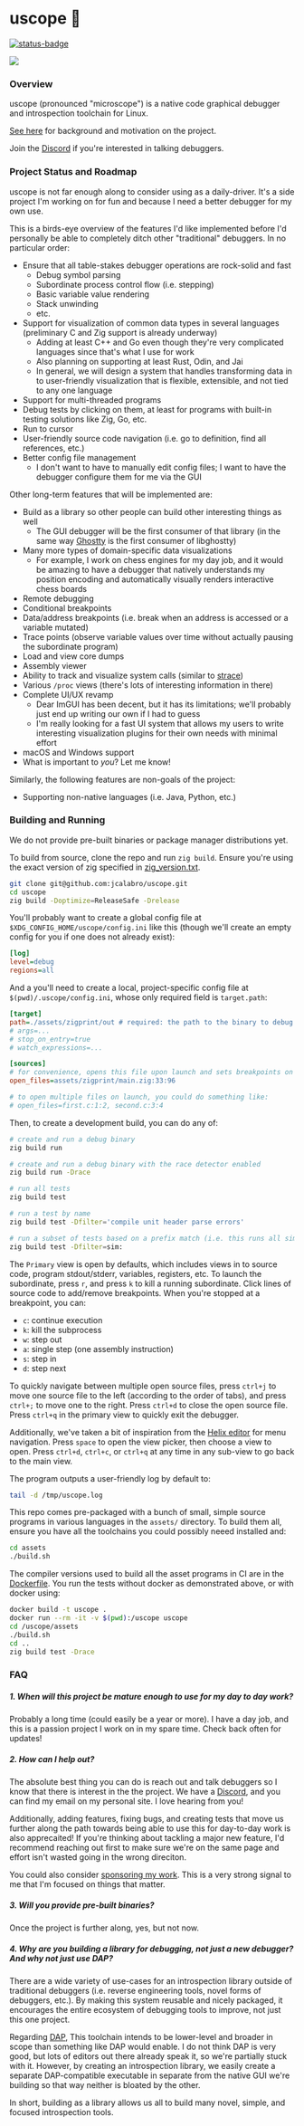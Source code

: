 # uscope 🔬

[![status-badge](https://ci.uscope.dev/api/badges/1/status.svg)](https://ci.uscope.dev/repos/1)

<img src="https://github.com/user-attachments/assets/8ad10ca9-42d1-4afe-8397-74b8a92a69f5" />

### Overview

uscope (pronounced "microscope") is a native code graphical debugger and introspection toolchain for Linux.

[See here](https://calabro.io/uscope) for background and motivation on the project.

Join the [Discord](https://discord.gg/bPWC6PZPhR) if you're interested in talking debuggers.

### Project Status and Roadmap

uscope is not far enough along to consider using as a daily-driver. It's a side project I'm working on for fun and because I need a better debugger for my own use.

This is a birds-eye overview of the features I'd like implemented before I'd personally be able to completely ditch other "traditional" debuggers. In no particular order:

- Ensure that all table-stakes debugger operations are rock-solid and fast
  - Debug symbol parsing
  - Subordinate process control flow (i.e. stepping)
  - Basic variable value rendering
  - Stack unwinding
  - etc.
- Support for visualization of common data types in several languages (preliminary C and Zig support is already underway)
  - Adding at least C++ and Go even though they're very complicated languages since that's what I use for work
  - Also planning on supporting at least Rust, Odin, and Jai
  - In general, we will design a system that handles transforming data in to user-friendly visualization that is flexible, extensible, and not tied to any one language
- Support for multi-threaded programs
- Debug tests by clicking on them, at least for programs with built-in testing solutions like Zig, Go, etc.
- Run to cursor
- User-friendly source code navigation (i.e. go to definition, find all references, etc.)
- Better config file management
  - I don't want to have to manually edit config files; I want to have the debugger configure them for me via the GUI

Other long-term features that will be implemented are:

- Build as a library so other people can build other interesting things as well
  - The GUI debugger will be the first consumer of that library (in the same way [Ghostty](https://github.com/mitchellh/ghostty) is the first consumer of libghostty)
- Many more types of domain-specific data visualizations
  - For example, I work on chess engines for my day job, and it would be amazing to have a debugger that natively understands my position encoding and automatically visually renders interactive chess boards
- Remote debugging
- Conditional breakpoints
- Data/address breakpoints (i.e. break when an address is accessed or a variable mutated)
- Trace points (observe variable values over time without actually pausing the subordinate program)
- Load and view core dumps
- Assembly viewer
- Ability to track and visualize system calls (similar to [strace](https://man7.org/linux/man-pages/man1/strace.1.html))
- Various `/proc` views (there's lots of interesting information in there)
- Complete UI/UX revamp
  - Dear ImGUI has been decent, but it has its limitations; we'll probably just end up writing our own if I had to guess
  - I'm really looking for a fast UI system that allows my users to write interesting visualization plugins for their own needs with minimal effort
- macOS and Windows support
- What is important to _you_? Let me know!

Similarly, the following features are non-goals of the project:

- Supporting non-native languages (i.e. Java, Python, etc.)

### Building and Running

We do not provide pre-built binaries or package manager distributions yet.

To build from source, clone the repo and run `zig build`. Ensure you're using the exact version of zig specified in [zig_version.txt](https://github.com/jcalabro/uscope/blob/main/zig_version.txt).

```bash
git clone git@github.com:jcalabro/uscope.git
cd uscope
zig build -Doptimize=ReleaseSafe -Drelease
```

You'll probably want to create a global config file at `$XDG_CONFIG_HOME/uscope/config.ini` like this (though we'll create an empty config for you if one does not already exist):

```ini
[log]
level=debug
regions=all
```

And a you'll need to create a local, project-specific config file at `$(pwd)/.uscope/config.ini`, whose only required field is `target.path`:

```ini
[target]
path=./assets/zigprint/out # required: the path to the binary to debug
# args=...
# stop_on_entry=true
# watch_expressions=...

[sources]
# for convenience, opens this file upon launch and sets breakpoints on lines 33 and 96
open_files=assets/zigprint/main.zig:33:96

# to open multiple files on launch, you could do something like:
# open_files=first.c:1:2, second.c:3:4
```

Then, to create a development build, you can do any of:

```bash
# create and run a debug binary
zig build run

# create and run a debug binary with the race detector enabled
zig build run -Drace

# run all tests
zig build test

# run a test by name
zig build test -Dfilter='compile unit header parse errors'

# run a subset of tests based on a prefix match (i.e. this runs all simulator tests)
zig build test -Dfilter=sim:
```

The `Primary` view is open by defaults, which includes views in to source code, program stdout/stderr, variables, registers, etc. To launch the subordinate, press `r`, and press `k` to kill a running subordinate. Click lines of source code to add/remove breakpoints. When you're stopped at a breakpoint, you can:

- `c`: continue execution
- `k`: kill the subprocess
- `w`: step out
- `a`: single step (one assembly instruction)
- `s`: step in
- `d`: step next

To quickly navigate between multiple open source files, press `ctrl+j` to move one source file to the left (according to the order of tabs), and press `ctrl+;` to move one to the right. Press `ctrl+d` to close the open source file. Press `ctrl+q` in the primary view to quickly exit the debugger.

Additionally, we've taken a bit of inspiration from the [Helix editor](https://helix-editor.com/) for menu navigation. Press `space` to open the view picker, then choose a view to open. Press `ctrl+d`, `ctrl+c`, or `ctrl+q` at any time in any sub-view to go back to the main view.

The program outputs a user-friendly log by default to:

```bash
tail -d /tmp/uscope.log
```

This repo comes pre-packaged with a bunch of small, simple source programs in various languages in the `assets/` directory. To build them all, ensure you have all the toolchains you could possibly neeed installed and:

```bash
cd assets
./build.sh
```

The compiler versions used to build all the asset programs in CI are in the [Dockerfile](https://github.com/jcalabro/uscope/blob/main/Dockerfile). You run the tests without docker as demonstrated above, or with docker using:

```bash
docker build -t uscope .
docker run --rm -it -v $(pwd):/uscope uscope
cd /uscope/assets
./build.sh
cd ..
zig build test -Drace
```

### FAQ

##### 1. When will this project be mature enough to use for my day to day work?

Probably a long time (could easily be a year or more). I have a day job, and this is a passion project I work on in my spare time. Check back often for updates!

##### 2. How can I help out?

The absolute best thing you can do is reach out and talk debuggers so I know that there is interest in the the project. We have a [Discord](https://discord.gg/bPWC6PZPhR), and you can find my email on my personal site. I love hearing from you!

Additionally, adding features, fixing bugs, and creating tests that move us further along the path towards being able to use this for day-to-day work is also apprecaited! If you're thinking about tackling a major new feature, I'd recommend reaching out first to make sure we're on the same page and effort isn't wasted going in the wrong direciton.

You could also consider [sponsoring my work](https://github.com/sponsors/jcalabro). This is a very strong signal to me that I'm focused on things that matter.

##### 3. Will you provide pre-built binaries?

Once the project is further along, yes, but not now.

##### 4. Why are you building a library for debugging, not just a new debugger? And why not just use DAP?

There are a wide variety of use-cases for an introspection library outside of traditional debuggers (i.e. reverse engineering tools, novel forms of debuggers, etc.). By making this system reusable and nicely packaged, it encourages the entire ecosystem of debugging tools to improve, not just this one project.

Regarding [DAP](https://microsoft.github.io/debug-adapter-protocol), This toolchain intends to be lower-level and broader in scope than something like DAP would enable. I do not think DAP is very good, but lots of editors out there already speak it, so we're partially stuck with it. However, by creating an introspection library, we easily create a separate DAP-compatible executable in separate from the native GUI we're building so that way neither is bloated by the other.

In short, building as a library allows us all to build many novel, simple, and focused introspection tools.
